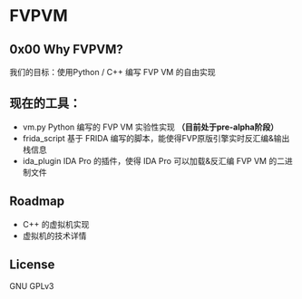 # FVPVM

## 0x00 Why FVPVM?

我们的目标：使用Python / C++ 编写 FVP VM 的自由实现

## 现在的工具：

- vm.py
Python 编写的 FVP VM 实验性实现 **（目前处于pre-alpha阶段）**
- frida_script
基于 FRIDA 编写的脚本，能使得FVP原版引擎实时反汇编&输出栈信息
- ida_plugin
IDA Pro 的插件，使得 IDA Pro 可以加载&反汇编 FVP VM 的二进制文件

## Roadmap

- C++ 的虚拟机实现
- 虚拟机的技术详情

## License

GNU GPLv3